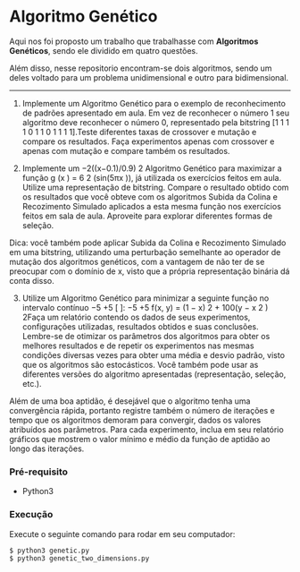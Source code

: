 # Algoritmo Genético

Aqui nos foi proposto um trabalho que trabalhasse com **Algoritmos Genéticos**, sendo ele dividido em quatro questões.

Além disso, nesse repositorio encontram-se dois algoritmos, sendo um deles voltado para um problema unidimensional e outro para bidimensional.

---

1) Implemente um Algoritmo Genético para o exemplo de reconhecimento de padrões apresentado em aula. Em vez de reconhecer o número 1 seu algoritmo deve reconhecer o número 0, representado pela bitstring [1 1 1 1 0 1 1 0 1 1 1 1].Teste diferentes taxas de crossover e mutação e compare os resultados. Faça experimentos apenas com crossover e apenas com mutação e compare também os resultados.

2) Implemente um −2((x−0.1)/0.9) 2 Algoritmo Genético para maximizar a função g (x ) = 6 2 (sin(5πx )), já utilizada os exercícios feitos em aula. Utilize uma representação de bitstring. Compare o resultado obtido com os resultados que você obteve com os algoritmos Subida da Colina e Recozimento Simulado aplicados a esta mesma função nos  exercícios feitos em sala de aula. Aproveite para explorar diferentes formas de seleção.

Dica: você também pode aplicar Subida da Colina e Recozimento Simulado em uma bitstring, utilizando uma perturbação  semelhante ao operador de mutação dos algoritmos genéticos, com a vantagem de não ter de se preocupar com o domínio  de x, visto que a própria representação binária dá conta disso.


3) Utilize um Algoritmo Genético para minimizar a seguinte função no intervalo contínuo −5 +5 [ ]: −5 +5 f(x, y) = (1 − x) 2 + 100(y − x 2 ) 2Faça um relatório contendo os dados de seus experimentos, configurações utilizadas, resultados obtidos e suas conclusões. Lembre-se de otimizar os parâmetros dos algoritmos para obter os melhores  resultados e de repetir os experimentos nas mesmas condições diversas vezes para obter uma média e desvio padrão, visto que os algoritmos são estocásticos. Você também pode usar as diferentes versões do algoritmo apresentadas (representação, seleção, etc.).

Além de uma boa aptidão, é desejável que o algoritmo tenha uma convergência rápida, portanto registre também o número de iterações e tempo que os algoritmos demoram para convergir, dados os valores atribuídos aos parâmetros.
Para cada experimento, inclua em seu relatório gráficos que mostrem o valor mínimo e médio da função de aptidão ao longo das iterações.


### Pré-requisito
 - Python3

### Execução
Execute o seguinte comando para rodar em seu computador:
```bash
$ python3 genetic.py
$ python3 genetic_two_dimensions.py
```
